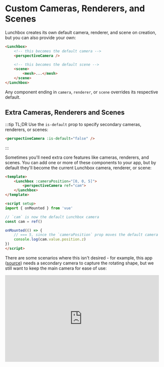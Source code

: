 # Custom Cameras, Renderers, and Scenes

Lunchbox creates its own default camera, renderer, and scene on creation, but you can also provide your own:

```html
<Lunchbox>
    <!-- this becomes the default camera -->
    <perspectiveCamera />

    <!-- this becomes the default scene -->
    <scene>
        <mesh>...</mesh>
    </scene>
</Lunchbox>
```

Any component ending in `camera`, `renderer`, or `scene` overrides its respective default.

## Extra Cameras, Renderers and Scenes

:::tip TL;DR
Use the `is-default` prop to specify secondary cameras, renderers, or scenes:

```html
<perspectiveCamera :is-default="false" />
```

:::

Sometimes you'll need extra core features like cameras, renderers, and scenes. You can add one or more of these components to your app, but by default they'll become the current Lunchbox camera, renderer, or scene:

```html
<template>
    <Lunchbox :cameraPosition="[0, 0, 5]">
        <perspectiveCamera ref="cam">
    </Lunchbox>
</template>

<script setup>
import { onMounted } from 'vue'

// `cam` is now the default Lunchbox camera
const cam = ref()

onMounted(() => {
    // === 5, since the `cameraPosition` prop moves the default camera
    console.log(cam.value.position.z)
})
</script>
```

There are some scenarios where this isn't desired - for example, this app ([source](https://github.com/breakfast-studio/lcd-camera)) needs a secondary camera to capture the rotating shape, but we still want to keep the main camera for ease of use:

<div style="position: relative; width: 100%; height: 0; padding-bottom: 56.25%;">
    <iframe style="border: none; position: absolute; top: 0; left: 0; width: 100%; height: 100%;" src="https://lcd-camera.netlify.app/"/>
</div>

In that case, you can add the `is-default` prop to specify whether a camera, scene, or renderer should become the Lunchbox default or not:

```html
<webGLRenderer ref="myRenderer" :is-default="false" />
<perspectiveCamera ref="myCamera" :is-default="false" :position-z="5" />
```

From there you have full access to the objects as usual, but without overriding Lunchbox's built-in values.

